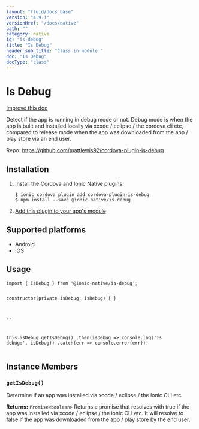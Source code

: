 ```yaml
---
layout: "fluid/docs_base"
version: "4.9.1"
versionHref: "/docs/native"
path: ""
category: native
id: "is-debug"
title: "Is Debug"
header_sub_title: "Class in module "
doc: "Is Debug"
docType: "class"
---
```


<h1 class="api-title">Is Debug</h1>

<a class="improve-v2-docs" href="http://github.com/ionic-team/ionic-native/edit/master/src/@ionic-native/plugins/is-debug/index.ts#L1">
  Improve this doc
</a>







<p>Detect if the app is running in debug mode or not.
Debug mode is when the app is built and installed locally via xcode / eclipse / the cordova cli etc, compared to release mode when the app was downloaded from the app / play store via an end user.</p>


<p>Repo:
  <a href="https://github.com/mattlewis92/cordova-plugin-is-debug">
    https://github.com/mattlewis92/cordova-plugin-is-debug
  </a>
</p>


<h2><a class="anchor" name="installation" href="#installation"></a>Installation</h2>
<ol class="installation">
  <li>Install the Cordova and Ionic Native plugins:<br>
    <pre><code class="nohighlight">$ ionic cordova plugin add cordova-plugin-is-debug
$ npm install --save @ionic-native/is-debug
</code></pre>
  </li>
  <li><a href="https://ionicframework.com/docs/native/#Add_Plugins_to_Your_App_Module">Add this plugin to your app's module</a></li>
</ol>



<h2><a class="anchor" name="platforms" href="#platforms"></a>Supported platforms</h2>
<ul>
  <li>Android</li><li>iOS</li>
</ul>






<h2><a class="anchor" name="usage" href="#usage"></a>Usage</h2>
<pre><code class="lang-typescript">import { IsDebug } from &#39;@ionic-native/is-debug&#39;;

constructor(private isDebug: IsDebug) { }

...

this.isDebug.getIsDebug()
  .then(isDebug =&gt; console.log(&#39;Is debug:&#39;, isDebug))
  .catch(err =&gt; console.error(err));
</code></pre>








<h2><a class="anchor" name="instance-members" href="#instance-members"></a>Instance Members</h2>
<h3><a class="anchor" name="getIsDebug" href="#getIsDebug"></a><code>getIsDebug()</code></h3>


Determine if an app was installed via xcode / eclipse / the ionic CLI etc


<div class="return-value" markdown="1">
  <i class="icon ion-arrow-return-left"></i>
  <b>Returns:</b> <code>Promise&lt;boolean&gt;</code> Returns a promise that resolves with true if the app was installed via xcode / eclipse / the ionic CLI etc. It will resolve to false if the app was downloaded from the app / play store by the end user.
</div>





